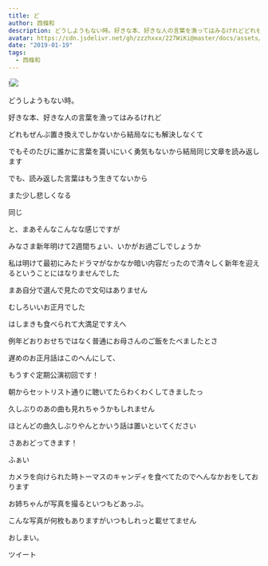 ```yaml
---
title: ど
author: 西條和
description: どうしようもない時。好きな本、好きな人の言葉を漁ってはみるけれどどれもぜんぶ置き換えでしかないから結局なにも解決しな...
avatar: https://cdn.jsdelivr.net/gh/zzzhxxx/227WiKi@master/docs/assets/photo/avatar/nagomi.jpg
date: "2019-01-19"
tags:
  - 西條和
---
```


!![](https://cdn.jsdelivr.net/gh/zzzhxxx/227WiKi-image@master/blog-image/nagomi-2019-01-19_1.jpg)


















どうしようもない時。











好きな本、好きな人の言葉を漁ってはみるけれど











どれもぜんぶ置き換えでしかないから結局なにも解決しなくて











でもそのたびに誰かに言葉を貰いにいく勇気もないから結局同じ文章を読み返します














でも、読み返した言葉はもう生きてないから

また少し悲しくなる













同じ
















と、まあそんなこんなな感じですが











みなさま新年明けて2週間ちょい、いかがお過ごしでしょうか













私は明けて最初にみたドラマがなかなか暗い内容だったので清々しく新年を迎えるということにはなりませんでした











まあ自分で選んで見たので文句はありません











むしろいいお正月でした












はしまきも食べられて大満足ですえへ













例年どおりおせちではなく普通にお母さんのご飯をたべましたとさ















遅めのお正月話はこのへんにして、












もうすぐ定期公演初回です！











朝からセットリスト通りに聴いてたらわくわくしてきましたっ








久しぶりのあの曲も見れちゃうかもしれません










ほとんどの曲久しぶりやんとかいう話は置いといてください













さあおどってきます！


















ふぁい









カメラを向けられた時トーマスのキャンディを食べてたのでへんなかおをしております













お姉ちゃんが写真を撮るといつもどあっぷ。








こんな写真が何枚もありますがいつもしれっと載せてません


















おしまい。


ツイート




